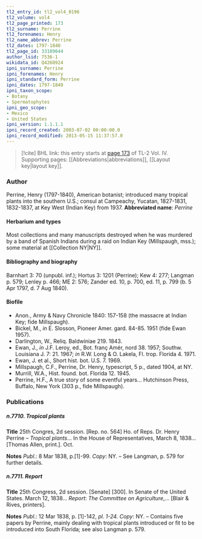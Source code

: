 ```yaml
---
tl2_entry_id: tl2_vol4_0196
tl2_volume: vol4
tl2_page_printed: 173
tl2_surname: Perrine
tl2_forenames: Henry
tl2_name_abbrev: Perrine
tl2_dates: 1797-1840
tl2_page_id: 33189644
author_lsid: 7536-1
wikidata_id: Q4268924
ipni_surname: Perrine
ipni_forenames: Henry
ipni_standard_form: Perrine
ipni_dates: 1797-1840
ipni_taxon_scope: 
- Botany
- Spermatophytes
ipni_geo_scope: 
- Mexico
- United States
ipni_version: 1.1.1.1
ipni_record_created: 2003-07-02 00:00:00.0
ipni_record_modified: 2013-05-15 11:37:57.0
---
```



> [!cite] BHL link: this entry starts at [page 173](https://www.biodiversitylibrary.org/page/33189644) of TL-2 Vol. IV.
> Supporting pages: [[Abbreviations|abbreviations]], [[Layout key|layout key]].

### Author

Perrine, Henry (1797-1840), American botanist; introduced many tropical plants into the southern U.S.; consul at Campeachy, Yucatan, 1827-1831, 1832-1837, at Key West (Indian Key) from 1937. 
**Abbreviated name**: *Perrine*

#### Herbarium and types

Most collections and many manuscripts destroyed when he was murdered by a band of Spanish Indians during a raid on Indian Key (Millspaugh, mss.); some material at [[Collection NY|NY]].

#### Bibliography and biography

Barnhart 3: 70 (unpubl. inf.); Hortus 3: 1201 (Perrine); Kew 4: 277; Langman p. 579; Lenley p. 466; ME 2: 576; Zander ed. 10, p. 700, ed. 11, p. 799 (b. 5 Apr 1797, d. 7 Aug 1840).

#### Biofile

- Anon., Army & Navy Chronicle 1840: 157-158 (the massacre at Indian Key; fide Millspaugh).
- Bickel, M., *in* E. Slosson, Pioneer Amer. gard. 84-85. 1951 (fide Ewan 1957).
- Darlington, W., Reliq. Baldwiniae 219. 1843.
- Ewan, J., *in* J.F. Leroy, ed., Bot. franç Amér, nord 38. 1957; Southw. Louisiana J. 7: 21. 1967; *in* R.W. Long & O. Lakela, Fl. trop. Florida 4. 1971.
- Ewan, J. et al., Short hist. bot. U.S. 7. 1969.
- Millspaugh, C.F., Perrine, Dr. Henry, typescript, 5 p., dated 1904, at NY.
- Murrill, W.A., Hist. found. bot. Florida 12. 1945.
- Perrine, H.F., A true story of some eventful years... Hutchinson Press, Buffalo, New York (303 p., fide Millspaugh).

### Publications

##### n.7710. Tropical plants

**Title**
25th Congres, 2d session. \[Rep. no. 564\] Ho. of Reps. Dr. Henry Perrine – *Tropical plants*... In the House of Representatives, March 8, 1838... \[Thomas Allen, print.\]. Oct.

**Notes**
*Publ*.: 8 Mar 1838, p.\[1\]-99. *Copy*: NY. – See Langman, p. 579 for further details.

##### n.7711. Report

**Title**
25th Congress, 2d session. \[Senate\] \[300\]. In Senate of the United States. March 12, 1838... *Report*: *The Committee on Agriculture*,... \[Blair & Rives, printers\].

**Notes**
*Publ*.: 12 Mar 1838, p. \[1\]-142, *pl. 1-24. Copy*: NY. – Contains five papers by Perrine, mainly dealing with tropical plants introduced or fit to be introduced into South Florida; see also Langman p. 579.

